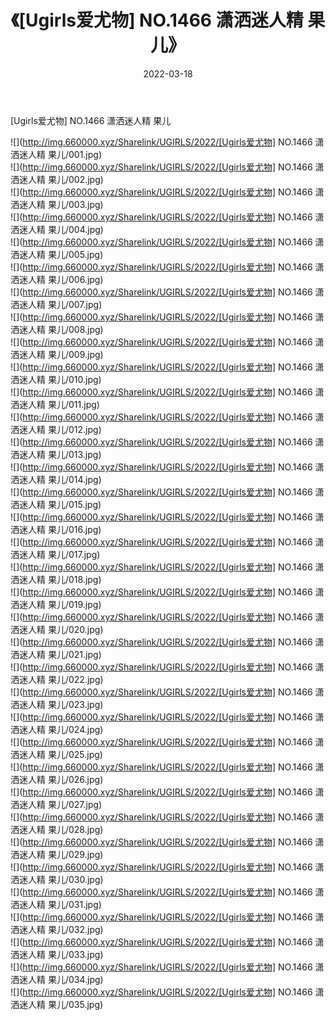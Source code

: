 ﻿---
layout: post
title:  《[Ugirls爱尤物] NO.1466 潇洒迷人精 果儿》
date:   2022-03-18
img: http://img.660000.xyz/Sharelink/UGIRLS/2022/[Ugirls爱尤物] NO.1466 潇洒迷人精 果儿/000.jpg
categories: [美女, 清纯, 唯美]
---

[Ugirls爱尤物] NO.1466 潇洒迷人精 果儿

 ![](http://img.660000.xyz/Sharelink/UGIRLS/2022/[Ugirls爱尤物] NO.1466 潇洒迷人精 果儿/001.jpg) <br>![](http://img.660000.xyz/Sharelink/UGIRLS/2022/[Ugirls爱尤物] NO.1466 潇洒迷人精 果儿/002.jpg) <br>![](http://img.660000.xyz/Sharelink/UGIRLS/2022/[Ugirls爱尤物] NO.1466 潇洒迷人精 果儿/003.jpg) <br>![](http://img.660000.xyz/Sharelink/UGIRLS/2022/[Ugirls爱尤物] NO.1466 潇洒迷人精 果儿/004.jpg) <br>![](http://img.660000.xyz/Sharelink/UGIRLS/2022/[Ugirls爱尤物] NO.1466 潇洒迷人精 果儿/005.jpg) <br>![](http://img.660000.xyz/Sharelink/UGIRLS/2022/[Ugirls爱尤物] NO.1466 潇洒迷人精 果儿/006.jpg) <br>![](http://img.660000.xyz/Sharelink/UGIRLS/2022/[Ugirls爱尤物] NO.1466 潇洒迷人精 果儿/007.jpg) <br>![](http://img.660000.xyz/Sharelink/UGIRLS/2022/[Ugirls爱尤物] NO.1466 潇洒迷人精 果儿/008.jpg) <br>![](http://img.660000.xyz/Sharelink/UGIRLS/2022/[Ugirls爱尤物] NO.1466 潇洒迷人精 果儿/009.jpg) <br>![](http://img.660000.xyz/Sharelink/UGIRLS/2022/[Ugirls爱尤物] NO.1466 潇洒迷人精 果儿/010.jpg) <br>![](http://img.660000.xyz/Sharelink/UGIRLS/2022/[Ugirls爱尤物] NO.1466 潇洒迷人精 果儿/011.jpg) <br>![](http://img.660000.xyz/Sharelink/UGIRLS/2022/[Ugirls爱尤物] NO.1466 潇洒迷人精 果儿/012.jpg) <br>![](http://img.660000.xyz/Sharelink/UGIRLS/2022/[Ugirls爱尤物] NO.1466 潇洒迷人精 果儿/013.jpg) <br>![](http://img.660000.xyz/Sharelink/UGIRLS/2022/[Ugirls爱尤物] NO.1466 潇洒迷人精 果儿/014.jpg) <br>![](http://img.660000.xyz/Sharelink/UGIRLS/2022/[Ugirls爱尤物] NO.1466 潇洒迷人精 果儿/015.jpg) <br>![](http://img.660000.xyz/Sharelink/UGIRLS/2022/[Ugirls爱尤物] NO.1466 潇洒迷人精 果儿/016.jpg) <br>![](http://img.660000.xyz/Sharelink/UGIRLS/2022/[Ugirls爱尤物] NO.1466 潇洒迷人精 果儿/017.jpg) <br>![](http://img.660000.xyz/Sharelink/UGIRLS/2022/[Ugirls爱尤物] NO.1466 潇洒迷人精 果儿/018.jpg) <br>![](http://img.660000.xyz/Sharelink/UGIRLS/2022/[Ugirls爱尤物] NO.1466 潇洒迷人精 果儿/019.jpg) <br>![](http://img.660000.xyz/Sharelink/UGIRLS/2022/[Ugirls爱尤物] NO.1466 潇洒迷人精 果儿/020.jpg) <br>![](http://img.660000.xyz/Sharelink/UGIRLS/2022/[Ugirls爱尤物] NO.1466 潇洒迷人精 果儿/021.jpg) <br>![](http://img.660000.xyz/Sharelink/UGIRLS/2022/[Ugirls爱尤物] NO.1466 潇洒迷人精 果儿/022.jpg) <br>![](http://img.660000.xyz/Sharelink/UGIRLS/2022/[Ugirls爱尤物] NO.1466 潇洒迷人精 果儿/023.jpg) <br>![](http://img.660000.xyz/Sharelink/UGIRLS/2022/[Ugirls爱尤物] NO.1466 潇洒迷人精 果儿/024.jpg) <br>![](http://img.660000.xyz/Sharelink/UGIRLS/2022/[Ugirls爱尤物] NO.1466 潇洒迷人精 果儿/025.jpg) <br>![](http://img.660000.xyz/Sharelink/UGIRLS/2022/[Ugirls爱尤物] NO.1466 潇洒迷人精 果儿/026.jpg) <br>![](http://img.660000.xyz/Sharelink/UGIRLS/2022/[Ugirls爱尤物] NO.1466 潇洒迷人精 果儿/027.jpg) <br>![](http://img.660000.xyz/Sharelink/UGIRLS/2022/[Ugirls爱尤物] NO.1466 潇洒迷人精 果儿/028.jpg) <br>![](http://img.660000.xyz/Sharelink/UGIRLS/2022/[Ugirls爱尤物] NO.1466 潇洒迷人精 果儿/029.jpg) <br>![](http://img.660000.xyz/Sharelink/UGIRLS/2022/[Ugirls爱尤物] NO.1466 潇洒迷人精 果儿/030.jpg) <br>![](http://img.660000.xyz/Sharelink/UGIRLS/2022/[Ugirls爱尤物] NO.1466 潇洒迷人精 果儿/031.jpg) <br>![](http://img.660000.xyz/Sharelink/UGIRLS/2022/[Ugirls爱尤物] NO.1466 潇洒迷人精 果儿/032.jpg) <br>![](http://img.660000.xyz/Sharelink/UGIRLS/2022/[Ugirls爱尤物] NO.1466 潇洒迷人精 果儿/033.jpg) <br>![](http://img.660000.xyz/Sharelink/UGIRLS/2022/[Ugirls爱尤物] NO.1466 潇洒迷人精 果儿/034.jpg) <br>![](http://img.660000.xyz/Sharelink/UGIRLS/2022/[Ugirls爱尤物] NO.1466 潇洒迷人精 果儿/035.jpg) <br>